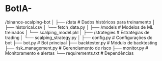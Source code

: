 # BotIA-
/binance-scalping-bot
│
├── /data                 # Dados históricos para treinamento
│   ├── historical.csv
│   └── fetch_data.py
│
├── /models               # Modelos de ML treinados
│   └── scalping_model.pkl
│
├── /strategies           # Estratégias de trading
│   └── scalping_strategy.py
│
├── config.py             # Configurações do bot
├── bot.py                # Bot principal
├── backtester.py         # Módulo de backtesting
├── risk_management.py    # Gerenciamento de risco
├── monitor.py            # Monitoramento e alertas
└── requirements.txt      # Dependências
